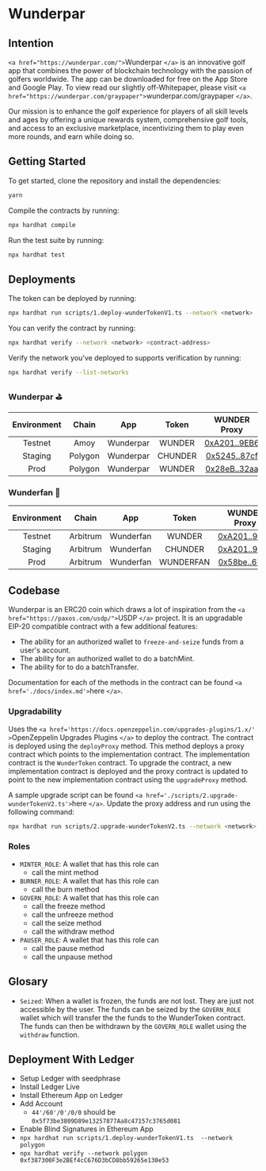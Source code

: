 # Wunderpar

## Intention

`<a href="https://wunderpar.com/">`Wunderpar `</a>` is an innovative golf app that combines the power of blockchain technology with the passion of golfers worldwide. The app can be downloaded for free on the App Store and Google Play. To view read our slightly off-Whitepaper, please visit `<a href="https://wunderpar.com/graypaper">`wunderpar.com/graypaper `</a>`.

Our mission is to enhance the golf experience for players of all skill levels and ages by offering a unique rewards system, comprehensive golf tools, and access to an exclusive marketplace, incentivizing them to play even more rounds, and earn while doing so.

## Getting Started

To get started, clone the repository and install the dependencies:

```bash
yarn
```

Compile the contracts by running:

```bash
npx hardhat compile
```

Run the test suite by running:

```bash
npx hardhat test
```

## Deployments

The token can be deployed by running:

```bash
npx hardhat run scripts/1.deploy-wunderTokenV1.ts --network <network>
```

You can verify the contract by running:

```bash
npx hardhat verify --network <network> <contract-address>
```

Verify the network you've deployed to supports verification by running:

```bash
npx hardhat verify --list-networks
```

### Wunderpar ⛳️

| Environment |  Chain  | App       |  Token  |                                          WUNDER Proxy                                           |                                        V1 Implementation                                        |                                        V2 Implementation                                        |                                          DEFAULT_ADMIN                                          |                                                                                          MINTER_ROLE                                                                                           |                                          GOVERN_ROLE                                          |
| :---------: | :-----: | --------- | :-----: | :---------------------------------------------------------------------------------------------: | :---------------------------------------------------------------------------------------------: | :---------------------------------------------------------------------------------------------: | :---------------------------------------------------------------------------------------------: | :--------------------------------------------------------------------------------------------------------------------------------------------------------------------------------------------: | :-------------------------------------------------------------------------------------------: |
|   Testnet   |  Amoy   | Wunderpar | WUNDER  | [0xA201..9EB6](https://amoy.polygonscan.com/address/0xA201D1aB2264c19893Ebe489280c1456a8B29EB6) | [0x8A03..7b68](https://amoy.polygonscan.com/address/0x8A03A5ff393DD6Bf38839ED5547D0D692D6f7b68) | [0x1176..b991](https://amoy.polygonscan.com/address/0x1176121630EcFCeaAEA1494246ed28824720b991) | [0xA047..54C4](https://amoy.polygonscan.com/address/0xA04703511790408902F71Bb2230c23591c4c54C4) | [0x7D78..Ee9B](https://amoy.polygonscan.com/address/0x7D78710570D65b17D860Dd6AC51ECa426cc8Ee9B), [0x87B..f86](https://amoy.polygonscan.com/address/0x87B731d193Ae13999279d722565e3E2d719a5f86) | [0x61c..b4e](https://amoy.polygonscan.com/address/0x61c671fACDDcB8C5262371A9e7d37153Ab057b4e) |
|   Staging   | Polygon | Wunderpar | CHUNDER |   [0x5245..87cf](https://polygonscan.com/address/0x5245303456acf9fCAfBd98Ff19BCA421580087cf)    |   [0xb7e5..b0E8](https://polygonscan.com/address/0xb7e5F5716c3563a1c410Aa8244A3C63924f1b0E8)    |                                                                                                 |   [0xA047..54C4](https://polygonscan.com/address/0xA04703511790408902F71Bb2230c23591c4c54C4)    |      [0x7D78..Ee9B](https://polygonscan.com/address/0x7D78710570D65b17D860Dd6AC51ECa426cc8Ee9B), [0x87B..f86](https://polygonscan.com/address/0x87B731d193Ae13999279d722565e3E2d719a5f86)      |   [0x61c..b4e](https://polygonscan.com/address/0x61c671fACDDcB8C5262371A9e7d37153Ab057b4e)    |
|    Prod     | Polygon | Wunderpar | WUNDER  |   [0x28eB..32aa](https://polygonscan.com/address/0x28eBFAF629A858D83550B4B8292C7995aF2E32aa)    |   [0xc8Ba..7A8E](https://polygonscan.com/address/0xc8Ba1B2270017f73e9e9Dc2A50779591D4177A8E)    |                                                                                                 |   [0x5f73..d081](https://polygonscan.com/address/0x5f73be3809D89e13257877Aa8c47157c3765d081)    |      [0x7D78..Ee9B](https://polygonscan.com/address/0x7D78710570D65b17D860Dd6AC51ECa426cc8Ee9B), [0x6a5..4a6](https://polygonscan.com/address/0x6a56C11372FC4b9D498AA0D75d4401F22eB414a6)      |   [0xeFF..325](https://polygonscan.com/address/0xeFFF3299f6327c148Ed98AAf9c0D0B2FADcAf325)    |

### Wunderfan 🏈

| Environment |  Chain   | App       |   Token   |                                          WUNDER Proxy                                          |                                       V1 Implementation                                        |                                      V2 Implementation                                       |                                         DEFAULT_ADMIN                                          |                                                                                         MINTER_ROLE                                                                                          |                                         GOVERN_ROLE                                          |
| :---------: | :------: | --------- | :-------: | :--------------------------------------------------------------------------------------------: | :--------------------------------------------------------------------------------------------: | :------------------------------------------------------------------------------------------: | :--------------------------------------------------------------------------------------------: | :------------------------------------------------------------------------------------------------------------------------------------------------------------------------------------------: | :------------------------------------------------------------------------------------------: |
|   Testnet   | Arbitrum | Wunderfan |  WUNDER   | [0xA201..9EB6](https://sepolia.arbiscan.io/address/0xA201D1aB2264c19893Ebe489280c1456a8B29EB6) | [0x8A03..7b68](https://sepolia.arbiscan.io/address/0x8A03A5ff393DD6Bf38839ED5547D0D692D6f7b68) | [0xcb6..Ff5](https://sepolia.arbiscan.io/address/0xcb6516Cd4c95D862d2cEA0CDC2ae4Dbfc81EDFf5) | [0xA047..54C4](https://sepolia.arbiscan.io/address/0xA04703511790408902F71Bb2230c23591c4c54C4) | [0x7D78..Ee9B](https://sepolia.arbiscan.io/address/0x7D78710570D65b17D860Dd6AC51ECa426cc8Ee9B), [0xbed..bB9](https://sepolia.arbiscan.io/address/0xbedF14cd95FC5f251B017Bf87E0879e71e1C7bB9) | [0x0e2..3c7](https://sepolia.arbiscan.io/address/0x0e2eB8c11312d6774252CA143F20D057b1ad43c7) |
|   Staging   | Arbitrum | Wunderfan |  CHUNDER  |     [0xA201..9EB6](https://arbiscan.io/address/0xA201D1aB2264c19893Ebe489280c1456a8B29EB6)     |     [0x8A03..7b68](https://arbiscan.io/address/0x8A03A5ff393DD6Bf38839ED5547D0D692D6f7b68)     |     [0x893..307](https://arbiscan.io/address/0x8939748876cDd2F9B577b07D5c89a836FEBc7307)     |     [0xA047..54C4](https://arbiscan.io/address/0xA04703511790408902F71Bb2230c23591c4c54C4)     |         [0x7D78..Ee9B](https://arbiscan.io/address/0x7D78710570D65b17D860Dd6AC51ECa426cc8Ee9B), [0xbed..bB9](https://arbiscan.io/address/0xbedF14cd95FC5f251B017Bf87E0879e71e1C7bB9)         |     [0x0e2..3c7](https://arbiscan.io/address/0x0e2eB8c11312d6774252CA143F20D057b1ad43c7)     |
|    Prod     | Arbitrum | Wunderfan | WUNDERFAN |     [0x58be..6774](https://arbiscan.io/address/0x58be876955484309706dFd5Fbccdf6D470666774)     |     [0x6A00..9316](https://arbiscan.io/address/0x6A0033a18aA3369e44696CF022d3575a50Ed9316)     |     [0x7C4..460](https://arbiscan.io/address/0x7C4179Cf6f91c351Cf7C9122B1f28cC30191D460)     |     [0xB5a8..06b8](https://arbiscan.io/address/0xB5a8A434912Ac6ff9Fa1b3C99fDC8Af5789b06b8)     |        [0x7D78..Ee9B](https://arbiscan.io/address/0x7D78710570D65b17D860Dd6AC51ECa426cc8Ee9B), [0x6a5...4a6](https://arbiscan.io/address/0x6a56C11372FC4b9D498AA0D75d4401F22eB414a6)         |    [0xeFFF...325](https://arbiscan.io/address/0xeFFF3299f6327c148Ed98AAf9c0D0B2FADcAf325)    |

## Codebase

Wunderpar is an ERC20 coin which draws a lot of inspiration from the `<a href="https://paxos.com/usdp/">`USDP `</a>` project. It is an upgradable EIP-20 compatible contract with a few additional features:

- The ability for an authorized wallet to `freeze-and-seize` funds from a user's account.
- The ability for an authorized wallet to do a batchMint.
- The ability for to do a batchTransfer.

Documentation for each of the methods in the contract can be found `<a href='./docs/index.md'>`here `</a>`.

### Upgradability

Uses the `<a href='https://docs.openzeppelin.com/upgrades-plugins/1.x/' >`OpenZeppelin Upgrades Plugins `</a>` to deploy the contract. The contract is deployed using the `deployProxy` method. This method deploys a proxy contract which points to the implementation contract. The implementation contract is the `WunderToken` contract. To upgrade the contract, a new implementation contract is deployed and the proxy contract is updated to point to the new implementation contract using the `upgradeProxy` method.

A sample upgrade script can be found `<a href='./scripts/2.upgrade-wunderTokenV2.ts'>`here `</a>`. Update the proxy address and run using the following command:

```bash
npx hardhat run scripts/2.upgrade-wunderTokenV2.ts --network <network>
```

### Roles

- `MINTER_ROLE`: A wallet that has this role can
  - call the mint method
- `BURNER_ROLE`: A wallet that has this role can
  - call the burn method
- `GOVERN_ROLE`: A wallet that has this role can
  - call the freeze method
  - call the unfreeze method
  - call the seize method
  - call the withdraw method
- `PAUSER_ROLE`: A wallet that has this role can
  - call the pause method
  - call the unpause method

## Glosary

- `Seized`: When a wallet is frozen, the funds are not lost. They are just not accessible by the user. The funds can be seized by the `GOVERN_ROLE` wallet which will transfer the the funds to the WunderToken contract. The funds can then be withdrawn by the `GOVERN_ROLE` wallet using the `withdraw` function.

## Deployment With Ledger

- Setup Ledger with seedphrase
- Install Ledger Live
- Install Ethereum App on Ledger
- Add Account
  - `44'/60'/0'/0/0` should be `0x5f73be3809D89e13257877Aa8c47157c3765d081`
- Enable Blind Signatures in Ethereum App
- `npx hardhat run scripts/1.deploy-wunderTokenV1.ts  --network polygon`
- `npx hardhat verify --network polygon 0xf387300F3e2BEf4cC676D3bCD8bb59265e130e53`
